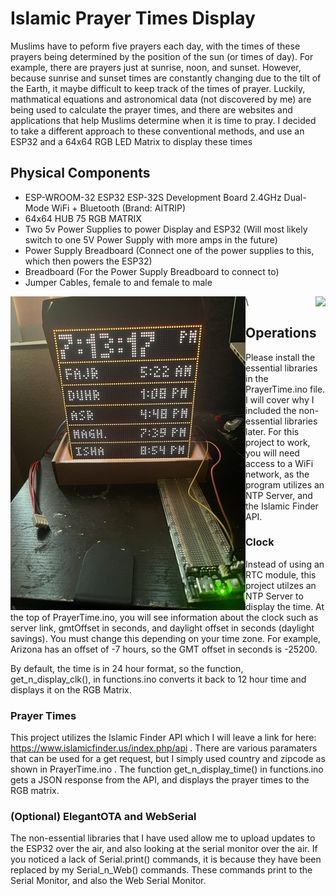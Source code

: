 # Islamic Prayer Times Display
Muslims have to peform five prayers each day, with the times of these prayers being determined by the position of the sun (or times of day). For example, there are prayers just at sunrise, noon, and sunset. However, because sunrise and sunset times are constantly changing due to the tilt of the Earth, it maybe difficult to keep track of the times of prayer. Luckily, mathmatical equations and astronomical data (not discovered by me) are being used to calculate the prayer times, and there are websites and applications that help Muslims determine when it is time to pray. I decided to take a different approach to these conventional methods, and use an ESP32 and a 64x64 RGB LED Matrix to display these times

## Physical Components
- ESP-WROOM-32 ESP32 ESP-32S Development Board 2.4GHz Dual-Mode WiFi + Bluetooth (Brand: AITRIP)
- 64x64 HUB 75 RGB MATRIX
- Two 5v Power Supplies to power Display and ESP32 (Will most likely switch to one 5V Power Supply with more amps in the future)
- Power Supply Breadboard (Connect one of the power supplies to this, which then powers the ESP32)
- Breadboard (For the Power Supply Breadboard to connect to)
- Jumper Cables, female to and female to male


<div>
<img src = "https://github.com/AmalAfsal2004/Prayer-Times-LED-Matrix/blob/main/images/prayer_clk1.jpeg?raw=true" align ="left"/>

<img src = "https://github.com/AmalAfsal2004/Prayer-Times-LED-Matrix/blob/main/images/prayer_clock_gif.gif?raw=true" align = "right"/>
</div>

\
## Operations
Please install the essential libraries in the PrayerTime.ino file. I will cover why I included the non-essential libraries later. For this project to work, you will need access to a WiFi network, as the program utilizes an NTP Server, and the Islamic 
Finder API.

### Clock
Instead of using an RTC module, this project utilzes an NTP Server to display the time. At the top of PrayerTime.ino, you will see information about the clock such as server link, gmtOffset in seconds, and daylight offset in seconds (daylight savings). You must change this depending on your time zone. For example, Arizona has an offset of -7 hours, so the GMT offset in seconds is
-25200. 

By default, the time is in 24 hour format, so the function, get_n_display_clk(), in functions.ino converts it back to 12 hour time and displays it on the RGB Matrix.

### Prayer Times
This project utilizes the Islamic Finder API which I will leave a link for here:
https://www.islamicfinder.us/index.php/api .
There are various paramaters that can be used for a get request, but I simply used country and zipcode as shown in PrayerTime.ino .
The function get_n_display_time() in functions.ino gets a JSON response from the API, and displays the prayer times to the RGB matrix.

### (Optional) ElegantOTA and WebSerial
The non-essential libraries that I have used allow me to upload updates to the ESP32 over the air, and also looking at the serial monitor over the air. If you noticed a lack of Serial.print() commands, it is because they have been replaced by my Serial_n_Web() commands. These commands print to the Serial Monitor, and also the Web Serial Monitor.
